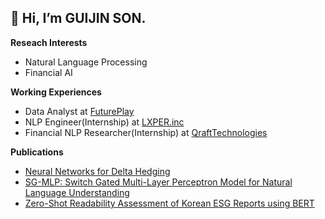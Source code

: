 __👋 Hi, I’m GUIJIN SON.__   
---   
__Reseach Interests__
- Natural Language Processing
- Financial AI

__Working Experiences__ 
- Data Analyst at [FuturePlay](https://futureplay.co)
- NLP Engineer(Internship) at [LXPER.inc](https://www.lxper.com)
- Financial NLP Researcher(Internship) at [QraftTechnologies](https://www.qraftec.com)

__Publications__
- [Neural Networks for Delta Hedging](https://arxiv.org/abs/2112.10084)
- [SG-MLP: Switch Gated Multi-Layer Perceptron Model for Natural Language Understanding](https://doi.org/10.3745/PKIPS.y2021m11a.1116)
- [Zero-Shot Readability Assessment of Korean ESG Reports using BERT](https://doi.org/10.3745/PKIPS.y2022m05a.456)

